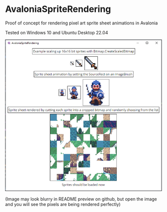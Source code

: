 # AvaloniaSpriteRendering
Proof of concept for rendering pixel art sprite sheet animations in Avalonia

Tested on Windows 10 and Ubuntu Desktop 22.04

![Alt text](AvaloniaSpriteRendering2.png)

(Image may look blurry in README preview on github, but open the image and you will see the pixels are being rendered perfectly)